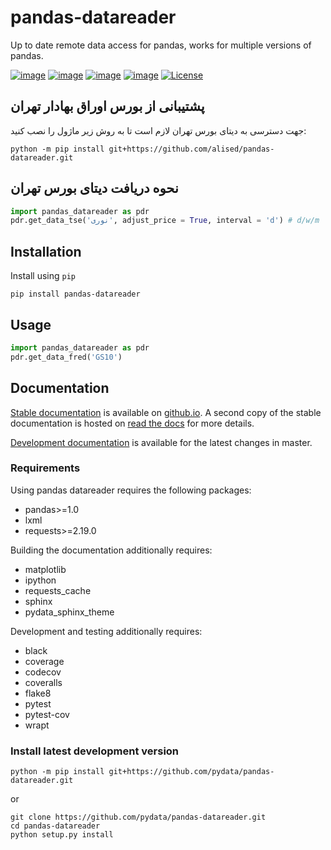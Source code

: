 # pandas-datareader

Up to date remote data access for pandas, works for multiple versions of
pandas.

[![image](https://img.shields.io/pypi/v/pandas-datareader.svg)](https://pypi.python.org/pypi/pandas-datareader/)
[![image](https://codecov.io/gh/pydata/pandas-datareader/branch/master/graph/badge.svg)](https://codecov.io/gh/pydata/pandas-datareader)
[![image](https://readthedocs.org/projects/pandas-datareader/badge/?version=latest)](https://pandas-datareader.readthedocs.io/en/latest/)
[![image](https://img.shields.io/badge/code%20style-black-000000.svg)](https://github.com/psf/black)
[![License](https://img.shields.io/pypi/l/pandas-datareader)](https://pypi.org/project/pandas-datareader/)

## پشتیبانی از بورس اوراق بهادار تهران
جهت دسترسی به دیتای بورس تهران لازم است تا به روش زیر ماژول را نصب کنید:

``` shell
python -m pip install git+https://github.com/alised/pandas-datareader.git
```

## نحوه دریافت دیتای بورس تهران

``` python
import pandas_datareader as pdr
pdr.get_data_tse('نوری', adjust_price = True, interval = 'd') # d/w/m
```

## Installation

Install using `pip`

``` shell
pip install pandas-datareader
```

## Usage

``` python
import pandas_datareader as pdr
pdr.get_data_fred('GS10')
```

## Documentation

[Stable documentation](https://pydata.github.io/pandas-datareader/) is available on
[github.io](https://pydata.github.io/pandas-datareader/). A second copy of the stable
documentation is hosted on [read the docs](https://pandas-datareader.readthedocs.io/)
for more details.

[Development documentation](https://pydata.github.io/pandas-datareader/devel/) is available
for the latest changes in master.

### Requirements

Using pandas datareader requires the following packages:

-   pandas>=1.0
-   lxml
-   requests>=2.19.0

Building the documentation additionally requires:

-   matplotlib
-   ipython
-   requests_cache
-   sphinx
-   pydata_sphinx_theme

Development and testing additionally requires:

-   black
-   coverage
-   codecov
-   coveralls
-   flake8
-   pytest
-   pytest-cov
-   wrapt

### Install latest development version

``` shell
python -m pip install git+https://github.com/pydata/pandas-datareader.git
```

or

``` shell
git clone https://github.com/pydata/pandas-datareader.git
cd pandas-datareader
python setup.py install
```
